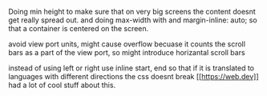 Doing min height to make sure that on very big screens the content doesnt get really spread out.
and doing max-width with and margin-inline: auto; so that a container is centered on the screen.

avoid view port units, might cause overflow becuase it counts the scroll bars as a part of the view port, so might introduce horizantal scroll bars


instead of using left or right use inline start, end so that if it is translated to languages with different directions the css doesnt break [[https://web.dev]] had a lot of cool stuff about this. 